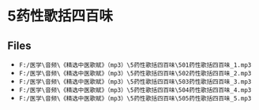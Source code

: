 # 5药性歌括四百味

## Files

- `F:/医学\音频\《精选中医歌赋》（mp3）\5药性歌括四百味\501药性歌括四百味_1.mp3`
- `F:/医学\音频\《精选中医歌赋》（mp3）\5药性歌括四百味\502药性歌括四百味_2.mp3`
- `F:/医学\音频\《精选中医歌赋》（mp3）\5药性歌括四百味\503药性歌括四百味_3.mp3`
- `F:/医学\音频\《精选中医歌赋》（mp3）\5药性歌括四百味\504药性歌括四百味_4.mp3`
- `F:/医学\音频\《精选中医歌赋》（mp3）\5药性歌括四百味\505药性歌括四百味_5.mp3`
